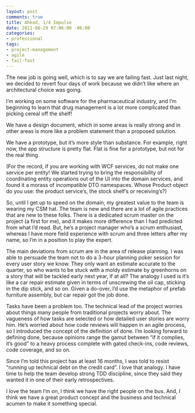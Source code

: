 ```yaml
---
layout: post
comments: true
title: Ahead, 1/4 Impulse
date: 2011-06-29 07:06:00 -06:00
categories:
- professional
tags:
- project-management
- agile
- fail-fast
---
```


The new job is going well, which is to say we are failing fast. Just last night, we decided to revert four days of work because we didn’t like where an architectural choice was going.

I’m working on some software for the pharmaceutical industry, and I’m beginning to learn that drug management is a lot more complicated than picking cereal off the shelf!

We have a design document, which in some areas is really strong and in other areas is more like a problem statement than a proposed solution.

We have a prototype, but it’s more style than substance. For example, right now, the app structure is pretty flat. Flat is fine for a prototype, but not for the real thing.

(For the record, if you are working with WCF services, do not make one service per entity! We started trying to bring the responsibility of coordinating entity operations out of the UI into the domain services, and found it a morass of incompatible DTO namespaces. Whose Product object do you use: the product service’s, the stock shelf’s or receiving’s?)

So, until I get up to speed on the domain, my greatest value to the team is wearing my CSM hat. The team is new and there are a lot of agile practices that are new to these folks. There is a dedicated scrum master on the project (a first for me), and it makes more difference than I had predicted from what I’d read. But, he’s a project manager who’s a scrum enthusiast, whereas I have more field experience with scrum and three letters after my name, so I’m in a position to play the expert.

The main deviations from scrum are in the area of release planning. I was able to persuade the team not to do a 3-hour planning poker session for every user story we know. They only want an estimate accurate to the quarter, so who wants to be stuck with a moldy estimate by greenhorns on a story that will be tackled early next year, if at all? The analogy I used is it’s like a car repair estimate given in terms of unscrewing the oil cap, sticking in the dip stick, and so on. Given a do-over, I’d use the metaphor of prefab furniture assembly, but car repair got the job done.

Tasks have been a problem too. The technical lead of the project worries about things many people from traditional projects worry about. The vagueness of how tasks are selected or how detailed user stories are worry him. He’s worried about how code reviews will happen in an agile process, so I introduced the concept of the definition of done. I’m looking forward to defining done, because opinions range the gamut between “if it complies, it’s good” to a heavy process complete with gated check-ins, code reviews, code coverage, and so on.

Since I’m told this project has at least 16 months, I was told to resist “running up technical debt on the credit card”. I love that analogy. I have time to help the team develop strong TDD discipline, since they said they wanted it in one of their early retrospectives.

I love the team I’m on, I think we have the right people on the bus. And, I think we have a great product concept and the business and technical acumen to make it something special.
